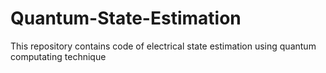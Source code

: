# Quantum-State-Estimation
This repository contains code of electrical state estimation using quantum computating technique
